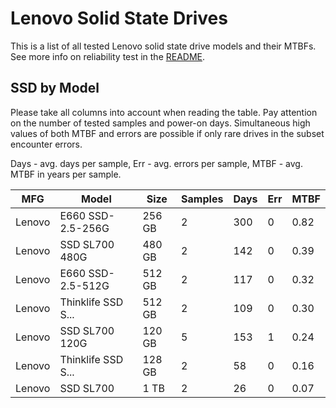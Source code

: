 Lenovo Solid State Drives
=========================

This is a list of all tested Lenovo solid state drive models and their MTBFs. See
more info on reliability test in the [README](https://github.com/linuxhw/SMART).

SSD by Model
------------

Please take all columns into account when reading the table. Pay attention on the
number of tested samples and power-on days. Simultaneous high values of both MTBF
and errors are possible if only rare drives in the subset encounter errors.

Days - avg. days per sample,
Err  - avg. errors per sample,
MTBF - avg. MTBF in years per sample.

| MFG       | Model              | Size   | Samples | Days  | Err   | MTBF |
|-----------|--------------------|--------|---------|-------|-------|------|
| Lenovo    | E660 SSD-2.5-256G  | 256 GB | 2       | 300   | 0     | 0.82   |
| Lenovo    | SSD SL700 480G     | 480 GB | 2       | 142   | 0     | 0.39   |
| Lenovo    | E660 SSD-2.5-512G  | 512 GB | 2       | 117   | 0     | 0.32   |
| Lenovo    | Thinklife SSD S... | 512 GB | 2       | 109   | 0     | 0.30   |
| Lenovo    | SSD SL700 120G     | 120 GB | 5       | 153   | 1     | 0.24   |
| Lenovo    | Thinklife SSD S... | 128 GB | 2       | 58    | 0     | 0.16   |
| Lenovo    | SSD SL700          | 1 TB   | 2       | 26    | 0     | 0.07   |
